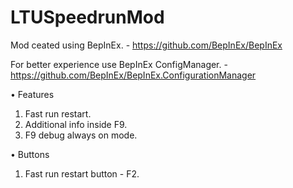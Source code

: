 # LTUSpeedrunMod

Mod ceated using BepInEx. - https://github.com/BepInEx/BepInEx

For better experience use BepInEx ConfigManager. - https://github.com/BepInEx/BepInEx.ConfigurationManager

• Features 
<ol>
  <li>Fast run restart.</li>
  <li>Additional info inside F9.</li>
  <li>F9 debug always on mode.</li>
</ol>

• Buttons
<ol>
  <li>Fast run restart button - F2.</li>
</ol>
